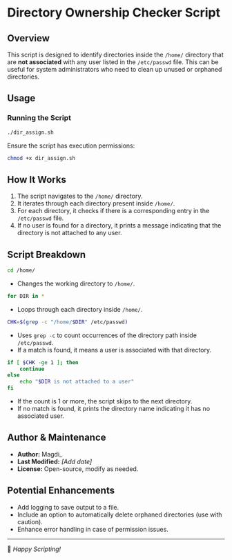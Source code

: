 # Directory Ownership Checker Script

## Overview
This script is designed to identify directories inside the `/home/` directory that are **not associated** with any user listed in the `/etc/passwd` file. This can be useful for system administrators who need to clean up unused or orphaned directories.

## Usage
### Running the Script
```bash
./dir_assign.sh
```
Ensure the script has execution permissions:
```bash
chmod +x dir_assign.sh
```

## How It Works
1. The script navigates to the `/home/` directory.
2. It iterates through each directory present inside `/home/`.
3. For each directory, it checks if there is a corresponding entry in the `/etc/passwd` file.
4. If no user is found for a directory, it prints a message indicating that the directory is not attached to any user.

## Script Breakdown
```bash
cd /home/
```
- Changes the working directory to `/home/`.

```bash
for DIR in *
```
- Loops through each directory inside `/home/`.

```bash
CHK=$(grep -c "/home/$DIR" /etc/passwd)
```
- Uses `grep -c` to count occurrences of the directory path inside `/etc/passwd`.
- If a match is found, it means a user is associated with that directory.

```bash
if [ $CHK -ge 1 ]; then
    continue
else
    echo "$DIR is not attached to a user"
fi
```
- If the count is 1 or more, the script skips to the next directory.
- If no match is found, it prints the directory name indicating it has no associated user.

## Author & Maintenance
- **Author:** Magdi_
- **Last Modified:** *[Add date]*
- **License:** Open-source, modify as needed.

## Potential Enhancements
- Add logging to save output to a file.
- Include an option to automatically delete orphaned directories (use with caution).
- Enhance error handling in case of permission issues.

---
🚀 *Happy Scripting!*

